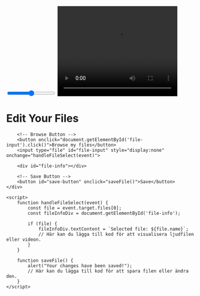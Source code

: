 <html lang="en">
<head>
    <div id="waveform"></div>
    <meta charset="UTF-8">
    <meta name="viewport" content="width=device-width, initial-scale=1.0">
    <title>File Editor</title>
    <link rel="preload" href="https://fonts.gstatic.com/s/lato/v24/S6uyw4BMUTPHjx4wXg.woff2" as="font" type="font/woff2" crossorigin="anonymous">
<script src="https://unpkg.com/wavesurfer.js"></script>
<input type="range" min="0" max="100" value="50" id="volume-slider">
<script>
  var slider = document.getElementById("volume-slider");
  var wavesurfer = WaveSurfer.create({ container: '#waveform' });

  slider.oninput = function() {
    wavesurfer.setVolume(slider.value / 100);
  };
</script>
<video id="video-player" width="320" height="240" controls>
  <source src="path_to_video.mp4" type="video/mp4">
  Your browser does not support the video tag.
</video>
<script>
  var video = document.getElementById('video-player');
  video.addEventListener('click', function() {
    if (video.paused) {
      video.play();
    } else {
      video.pause();
    }
  });
</script>

</head>
<body class="home"> <!-- Använd klassen home här -->
    <div class="editor-content">
        <h1>Edit Your Files</h1>

        <!-- Browse Button -->
        <button onclick="document.getElementById('file-input').click()">Browse my files</button>
        <input type="file" id="file-input" style="display:none" onchange="handleFileSelect(event)">
        
        <div id="file-info"></div>

        <!-- Save Button -->
        <button id="save-button" onclick="saveFile()">Save</button>
    </div>

    <script>
        function handleFileSelect(event) {
            const file = event.target.files[0];
            const fileInfoDiv = document.getElementById('file-info');
            
            if (file) {
                fileInfoDiv.textContent = `Selected file: ${file.name}`;
                // Här kan du lägga till kod för att visualisera ljudfilen eller videon.
            }
        }

        function saveFile() {
            alert("Your changes have been saved!");
            // Här kan du lägga till kod för att spara filen eller ändra den.
        }
    </script>
</body>

